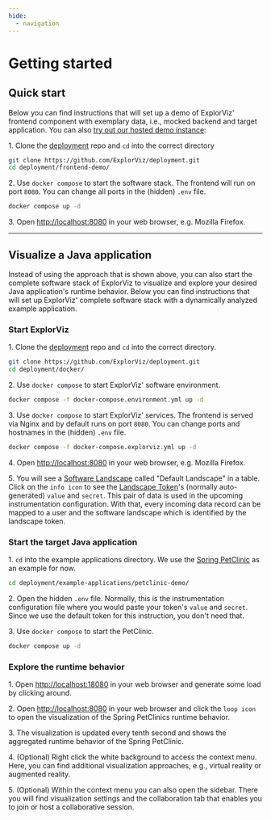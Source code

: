 ```yaml
---
hide:
  - navigation
---
```


# Getting started

## Quick start

Below you can find instructions that will set up a demo of ExplorViz' frontend component with exemplary data, i.e., mocked backend and target application. You can also [try out our hosted demo instance](http://samoa.se.informatik.uni-kiel.de:8090):

1\. Clone the [deployment](https://github.com/ExplorViz/deployment) repo and `cd` into the correct directory

```sh
git clone https://github.com/ExplorViz/deployment.git
cd deployment/frontend-demo/
```

2\. Use `docker compose` to start the software stack. The frontend will run on port `8080`. You can change all ports in the (hidden) `.env` file.

```sh
docker compose up -d
```

3\. Open [http://localhost:8080](http://localhost:8080) in your web browser, e.g. Mozilla Firefox.

---

## Visualize a Java application

Instead of using the approach that is shown above, you can also start the complete software stack of ExplorViz to visualize and explore your desired Java application's runtime behavior. Below you can find instructions that will set up ExplorViz' complete software stack with a dynamically analyzed example application.

### Start ExplorViz

1\. Clone the [deployment](https://github.com/ExplorViz/deployment) repo and `cd` into the correct directory.

```sh
git clone https://github.com/ExplorViz/deployment.git
cd deployment/docker/
```

2\. Use `docker compose` to start ExplorViz' software environment.

```sh
docker compose -f docker-compose.environment.yml up -d
```

3\. Use `docker compose` to start ExplorViz' services. The frontend is served via Nginx and by default runs on port `8080`. You can change ports and hostnames in the (hidden) `.env` file.

```sh
docker compose -f docker-compose.explorviz.yml up -d
```

4\. Open [http://localhost:8080](http://localhost:8080) in your web browser, e.g. Mozilla Firefox.

5\. You will see a [Software Landscape](/2-fundamentals) called "Default Landscape" in a table. Click on the `info icon` to see the [Landscape Token](/2-fundamentals)'s (normally auto-generated) `value` and `secret`. This pair of data is used in the upcoming instrumentation configuration. With that, every incoming data record can be mapped to a user and the software landscape which is identified by the landscape token.

### Start the target Java application

1\. `cd` into the example applications directory. We use the [Spring PetClinic](https://github.com/spring-projects/spring-petclinic) as an example for now.

```sh
cd deployment/example-applications/petclinic-demo/
```

2\. Open the hidden `.env` file. Normally, this is the instrumentation configuration file where you would paste your token's `value` and `secret`. Since we use the default token for this instruction, you don't need that.

3\. Use `docker compose` to start the PetClinic.

```sh
docker compose up -d
```

### Explore the runtime behavior

1\. Open [http://localhost:18080](http://localhost:18080) in your web browser and generate some load by clicking around.

2\. Open [http://localhost:8080](http://localhost:8080) in your web browser and click the `loop icon` to open the visualization of the Spring PetClinics runtime behavior.

3\. The visualization is updated every tenth second and shows the aggregated runtime behavior of the Spring PetClinic.

4\. (Optional) Right click the white background to access the context menu. Here, you can find additional visualization approaches, e.g., virtual reality or augmented reality.

5\. (Optional) Within the context menu you can also open the sidebar. There you will find visualization settings and the collaboration tab that enables you to join or host a collaborative session.
